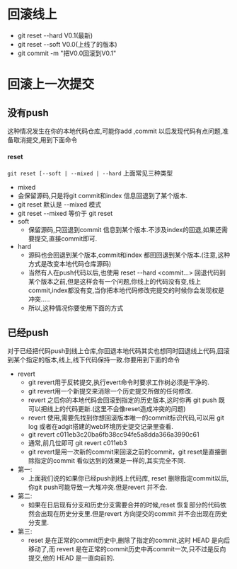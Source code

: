 
# 回滚线上
- git  reset --hard  V0.1(最新)
- git  reset --soft   V0.0(上线了的版本)
- git  commit  -m "把V0.0回滚到V0.1"


# 回滚上一次提交

## 没有push
这种情况发生在你的本地代码仓库,可能你add ,commit 以后发现代码有点问题,准备取消提交,用到下面命令
#### **reset**
``` git reset [--soft | --mixed | --hard ```
上面常见三种类型
- mixed
 - 会保留源码,只是将git commit和index 信息回退到了某个版本.
 - git reset 默认是 --mixed 模式
 - git reset --mixed  等价于  git reset
- soft
  - 保留源码,只回退到commit 信息到某个版本.不涉及index的回退,如果还需要提交,直接commit即可.
- hard
  - 源码也会回退到某个版本,commit和index 都回回退到某个版本.(注意,这种方式是改变本地代码仓库源码)
  - 当然有人在push代码以后,也使用 reset --hard <commit...> 回退代码到某个版本之前,但是这样会有一个问题,你线上的代码没有变,线上commit,index都没有变,当你把本地代码修改完提交的时候你会发现权是冲突.....
  - 所以,这种情况你要使用下面的方式

## 已经push
对于已经把代码push到线上仓库,你回退本地代码其实也想同时回退线上代码,回滚到某个指定的版本,线上,线下代码保持一致.你要用到下面的命令
- revert
  - git revert用于反转提交,执行evert命令时要求工作树必须是干净的.
  - git revert用一个新提交来消除一个历史提交所做的任何修改.
  - revert 之后你的本地代码会回滚到指定的历史版本,这时你再 git push 既可以把线上的代码更新.(这里不会像reset造成冲突的问题)
  - revert 使用,需要先找到你想回滚版本唯一的commit标识代码,可以用 git log 或者在adgit搭建的web环境历史提交记录里查看.
  - git revert c011eb3c20ba6fb38cc94fe5a8dda366a3990c61
  - 通常,前几位即可 git revert c011eb3
  - git revert是用一次新的commit来回滚之前的commit，git reset是直接删除指定的commit
看似达到的效果是一样的,其实完全不同.
- 第一:
  - 上面我们说的如果你已经push到线上代码库, reset 删除指定commit以后,你git push可能导致一大堆冲突.但是revert 并不会.
- 第二:
  - 如果在日后现有分支和历史分支需要合并的时候,reset 恢复部分的代码依然会出现在历史分支里.但是revert 方向提交的commit 并不会出现在历史分支里.
- 第三:
  - reset 是在正常的commit历史中,删除了指定的commit,这时 HEAD 是向后移动了,而 revert 是在正常的commit历史中再commit一次,只不过是反向提交,他的 HEAD 是一直向前的.

